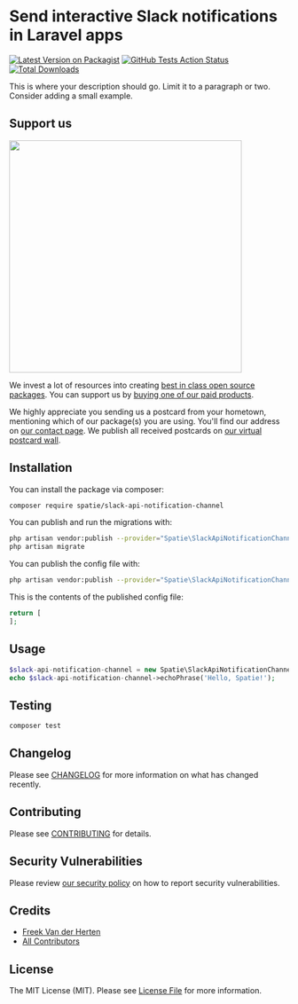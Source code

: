 # Send interactive Slack notifications in Laravel apps

[![Latest Version on Packagist](https://img.shields.io/packagist/v/spatie/slack-api-notification-channel.svg?style=flat-square)](https://packagist.org/packages/spatie/slack-api-notification-channel)
[![GitHub Tests Action Status](https://img.shields.io/github/workflow/status/spatie/slack-api-notification-channel/run-tests?label=tests)](https://github.com/spatie/slack-api-notification-channel/actions?query=workflow%3ATests+branch%3Amaster)
[![Total Downloads](https://img.shields.io/packagist/dt/spatie/slack-api-notification-channel.svg?style=flat-square)](https://packagist.org/packages/spatie/slack-api-notification-channel)


This is where your description should go. Limit it to a paragraph or two. Consider adding a small example.

## Support us

[<img src="https://github-ads.s3.eu-central-1.amazonaws.com/package-slack-api-notification-channel-laravel.jpg?t=1" width="419px" />](https://spatie.be/github-ad-click/package-slack-api-notification-channel-laravel)

We invest a lot of resources into creating [best in class open source packages](https://spatie.be/open-source). You can support us by [buying one of our paid products](https://spatie.be/open-source/support-us).

We highly appreciate you sending us a postcard from your hometown, mentioning which of our package(s) you are using. You'll find our address on [our contact page](https://spatie.be/about-us). We publish all received postcards on [our virtual postcard wall](https://spatie.be/open-source/postcards).

## Installation

You can install the package via composer:

```bash
composer require spatie/slack-api-notification-channel
```

You can publish and run the migrations with:

```bash
php artisan vendor:publish --provider="Spatie\SlackApiNotificationChannel\SlackApiNotificationChannelServiceProvider" --tag="migrations"
php artisan migrate
```

You can publish the config file with:
```bash
php artisan vendor:publish --provider="Spatie\SlackApiNotificationChannel\SlackApiNotificationChannelServiceProvider" --tag="config"
```

This is the contents of the published config file:

```php
return [
];
```

## Usage

```php
$slack-api-notification-channel = new Spatie\SlackApiNotificationChannel();
echo $slack-api-notification-channel->echoPhrase('Hello, Spatie!');
```

## Testing

```bash
composer test
```

## Changelog

Please see [CHANGELOG](CHANGELOG.md) for more information on what has changed recently.

## Contributing

Please see [CONTRIBUTING](.github/CONTRIBUTING.md) for details.

## Security Vulnerabilities

Please review [our security policy](../../security/policy) on how to report security vulnerabilities.

## Credits

- [Freek Van der Herten](https://github.com/freekmurze)
- [All Contributors](../../contributors)

## License

The MIT License (MIT). Please see [License File](LICENSE.md) for more information.
